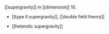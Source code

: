 
[[supergravity]] in [[dimension]] 10. 

* [[type II supergravity]], [[double field theory]]

* [[heterotic supergravity]]